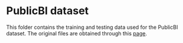 # PublicBI dataset
This folder contains the training and testing data used for the PublicBI dataset.
The original files are obtained through this [page](https://github.com/DHBWMosbachWI/ELA/tree/main/ELA).
